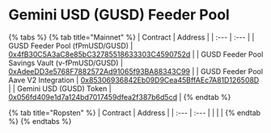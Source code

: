 # Gemini USD \(GUSD\) Feeder Pool

{% tabs %}
{% tab title="Mainnet" %}
| Contract | Address |
| :--- | :--- |
| GUSD Feeder Pool \(fPmUSD/GUSD\) | [0x4fB30C5A3aC8e85bC32785518633303C4590752d](https://etherscan.io/address/0x4fB30C5A3aC8e85bC32785518633303C4590752d) |
| GUSD Feeder Pool Savings Vault \(v-fPmUSD/GUSD\) | [0xAdeeDD3e5768F7882572Ad91065f93BA88343C99](https://etherscan.io/address/0xAdeeDD3e5768F7882572Ad91065f93BA88343C99) |
| GUSD Feeder Pool Aave V2 Integration | [0x85306936842Eb09D9Cea45BffAEc7A81D126508D](https://etherscan.io/address/0x85306936842Eb09D9Cea45BffAEc7A81D126508D) |
| Gemini USD \(GUSD\) Token | [0x056fd409e1d7a124bd7017459dfea2f387b6d5cd](https://etherscan.io/token/0x056fd409e1d7a124bd7017459dfea2f387b6d5cd) |
{% endtab %}

{% tab title="Ropsten" %}
| Contract | Address |
| :--- | :--- |
|  |  |
{% endtab %}
{% endtabs %}

